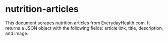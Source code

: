 # nutrition-articles
This document scrapes nutrition articles from EverydayHealth.com. It returns a JSON object with the following fields: article link, title, description, and image.
